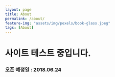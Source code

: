 ```yaml
---
layout: page
title: About
permalink: /about/
feature-img: "assets/img/pexels/book-glass.jpeg"
tags: [About]
---
```




# 사이트 테스트 중입니다. 



### 오픈 예정일 : 2018.06.24

